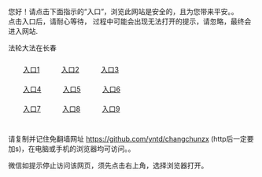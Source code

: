 您好！请点击下面指示的“入口”，浏览此网站是安全的，且为您带来平安。。 <br/>
点击入口后，请耐心等待， 过程中可能会出现无法打开的提示，请忽略，最终会进入网站. </br>

法轮大法在长春<br/>
<div style="padding:10px"><a style="margin:20px" target="_blank" href="https://d38v1118j8gwkr.cloudfront.net/2Qpsp?uousyonm" id="ccLink1" rel="nofollow">入口1</a> <a target="_blank" style="margin:20px" href="https://d32eh7tq1rqbr2.cloudfront.net/2Qpsp?lxeporhb" id="ccLink2" rel="nofollow">入口2</a> <a style="margin:20px" target="_blank" href="https://dgtcjdx6n9jza.cloudfront.net/2Qpsp?zqvixp" id="ccLink3" rel="nofollow">入口3</a></div>

<div style="padding:10px" ><a style="margin:20px" target="_blank" href="https://d38v1118j8gwkr.cloudfront.net/2Qpsp?uousyonm" id="ccLink4" rel="nofollow">入口4</a> <a style="margin:20px" href="https://d32eh7tq1rqbr2.cloudfront.net/2Qpsp?lxeporhb" target="_blank" id="ccLink5" rel="nofollow">入口5</a> <a style="margin:20px" href="https://dgtcjdx6n9jza.cloudfront.net/2Qpsp?zqvixp" target="_blank" id="ccLink6" rel="nofollow">入口6</a></div>

<div style="padding:10px"><a style="margin:20px" target="_blank" href="https://d38v1118j8gwkr.cloudfront.net/2Qpsp?uousyonm" id="ccLink7" rel="nofollow">入口7</a> <a style="margin:20px" href="https://d32eh7tq1rqbr2.cloudfront.net/2Qpsp?lxeporhb" target="_blank" id="ccLink8" rel="nofollow">入口8</a> <a style="margin:20px" target="_blank" href="https://dgtcjdx6n9jza.cloudfront.net/2Qpsp?zqvixp" id="ccLink9" rel="nofollow">入口9</a></div>

<br/>



请复制并记住免翻墙网址 https://github.com/yntd/changchunzx (http后一定要加s)，在电脑或手机的浏览器均可访问。。<br/>

微信如提示停止访问该网页，须先点击右上角，选择浏览器打开。
